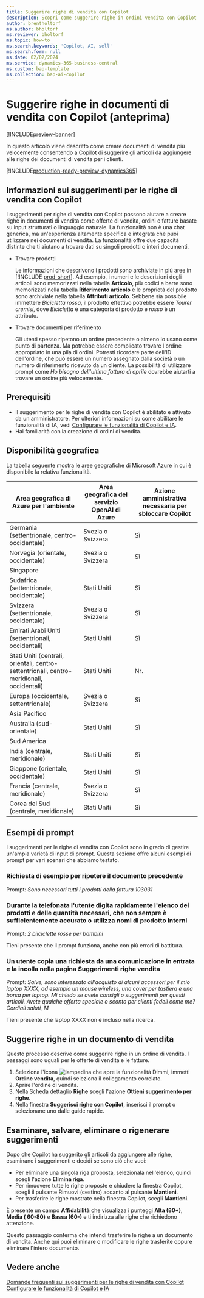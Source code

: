 ```yaml
---
title: Suggerire righe di vendita con Copilot
description: Scopri come suggerire righe in ordini vendita con Copilot.
author: brentholtorf
ms.author: bholtorf
ms.reviewer: bholtorf
ms.topic: how-to
ms.search.keywords: 'Copilot, AI, sell'
ms.search.form: null
ms.date: 02/02/2024
ms.service: dynamics-365-business-central
ms.custom: bap-template
ms.collection: bap-ai-copilot
---
```


# <a name="suggest-lines-on-sales-documents-with-copilot-preview"></a>Suggerire righe in documenti di vendita con Copilot (anteprima)

[!INCLUDE[preview-banner](includes/preview-banner.md)]

In questo articolo viene descritto come creare documenti di vendita più velocemente consentendo a Copilot di suggerire gli articoli da aggiungere alle righe dei documenti di vendita per i clienti.

[!INCLUDE[production-ready-preview-dynamics365](includes/production-ready-preview-dynamics365.md)]

## <a name="about-sales-line-suggestions-with-copilot"></a>Informazioni sui suggerimenti per le righe di vendita con Copilot

I suggerimenti per righe di vendita con Copilot possono aiutare a creare righe in documenti di vendita come offerte di vendita, ordini e fatture basate su input strutturati o linguaggio naturale. La funzionalità non è una chat generica, ma un'esperienza altamente specifica e integrata che puoi utilizzare nei documenti di vendita. La funzionalità offre due capacità distinte che ti aiutano a trovare dati su singoli prodotti o interi documenti.

* Trovare prodotti

  Le informazioni che descrivono i prodotti sono archiviate in più aree in [!INCLUDE [prod_short](includes/prod_short.md)]. Ad esempio, i numeri e le descrizioni degli articoli sono memorizzati nella tabella **Articolo**, più codici a barre sono memorizzati nella tabella **Riferimento articolo** e le proprietà del prodotto sono archiviate nella tabella **Attributi articolo**. Sebbene sia possibile immettere *Bicicletta rossa*, il prodotto effettivo potrebbe essere *Tourer cremisi*, dove *Bicicletta* è una categoria di prodotto e *rosso* è un attributo.

* Trovare documenti per riferimento

  Gli utenti spesso ripetono un ordine precedente o almeno lo usano come punto di partenza. Ma potrebbe essere complicato trovare l'ordine appropriato in una pila di ordini. Potresti ricordare parte dell'ID dell'ordine, che può essere un numero assegnato dalla società o un numero di riferimento ricevuto da un cliente. La possibilità di utilizzare prompt come *Ho bisogno dell'ultima fattura di aprile* dovrebbe aiutarti a trovare un ordine più velocemente.

## <a name="available-languages"></a>Prerequisiti

* Il suggerimento per le righe di vendita con Copilot è abilitato e attivato da un amministratore. Per ulteriori informazioni su come abilitare le funzionalità di IA, vedi [Configurare le funzionalità di Copilot e IA](enable-ai.md).
* Hai familiarità con la creazione di ordini di vendita.

## <a name="prerequisites"></a>Disponibilità geografica

La tabella seguente mostra le aree geografiche di Microsoft Azure in cui è disponibile la relativa funzionalità.

|Area geografica di Azure per l'ambiente  |Area geografica del servizio OpenAI di Azure   |Azione amministrativa necessaria per sbloccare Copilot  |
|---------|---------|---------|
|Germania (settentrionale, centro-occidentale)     | Svezia o Svizzera        |  Sì       |
|Norvegia (orientale, occidentale)     | Svezia o Svizzera        | Sì     |
|Singapore     |         |         |
|Sudafrica (settentrionale, occidentale)     |   Stati Uniti      |   Sì      |
|Svizzera (settentrionale, occidentale)     |  Svezia o Svizzera       |    Sì     |
|Emirati Arabi Uniti (settentrionali, occidentali)     |    Stati Uniti     |   Sì     |
|Stati Uniti (centrali, orientali, centro-settentrionali, centro-meridionali, occidentali)     |   Stati Uniti      |   Nr.      |
|Europa (occidentale, settentrionale)     |   Svezia o Svizzera      |   Sì      |
|Asia Pacifico     |         |         |
|Australia (sud-orientale)     |   Stati Uniti      |    Sì     |
|Sud America     |         |         |
|India (centrale, meridionale)     |    Stati Uniti     |   Sì      |
|Giappone (orientale, occidentale)     |    Stati Uniti     |    Sì     |
|Francia (centrale, meridionale)     |    Svezia o Svizzera     |    Sì     |
|Corea del Sud (centrale, meridionale)     |    Stati Uniti     |    Sì     |

## <a name="examples-of-prompts"></a>Esempi di prompt

I suggerimenti per le righe di vendita con Copilot sono in grado di gestire un'ampia varietà di input di prompt. Questa sezione offre alcuni esempi di prompt per vari scenari che abbiamo testato.

### <a name="sample-inquiry-to-repeat-the-past-document"></a>Richiesta di esempio per ripetere il documento precedente

Prompt: *Sono necessari tutti i prodotti della fattura 103031*

### <a name="during-phone-call-user-quickly-types-list-of-required-products-and-quantities-not-always-accurate-enough-or-using-internal-product-names"></a>Durante la telefonata l'utente digita rapidamente l'elenco dei prodotti e delle quantità necessari, che non sempre è sufficientemente accurato o utilizza nomi di prodotto interni

Prompt: *2 biiciclette rosse per bambini*

Tieni presente che il prompt funziona, anche con più errori di battitura.

### <a name="a-user-copies-an-inquiry-from-an-inbound-communication-and-pastes-it-to-the-sales-lines-suggestions-page"></a>Un utente copia una richiesta da una comunicazione in entrata e la incolla nella pagina Suggerimenti righe vendita

Prompt: *Salve, sono interessato all'acquisto di alcuni accessori per il mio laptop XXXX, ad esempio un mouse wireless, una cover per tastiera e una borsa per laptop. Mi chiedo se avete consigli o suggerimenti per questi articoli. Avete qualche offerta speciale o sconto per clienti fedeli come me? Cordiali saluti, M*

Tieni presente che laptop XXXX non è incluso nella ricerca.

## <a name="suggest-lines-on-a-sales-document"></a>Suggerire righe in un documento di vendita

Questo processo descrive come suggerire righe in un ordine di vendita. I passaggi sono uguali per le offerte di vendita e le fatture.

1. Seleziona l'icona ![lampadina che apre la funzionalità Dimmi](media/ui-search/search_small.png "Informazioni sull'operazione che si desidera eseguire"), immetti **Ordine vendita**, quindi seleziona il collegamento correlato.
1. Aprire l'ordine di vendita.
1. Nella Scheda dettaglio **Righe** scegli l'azione **Ottieni suggerimento per righe**.
1. Nella finestra **Suggerisci righe con Copilot**, inserisci il prompt o selezionane uno dalle guide rapide.

## <a name="review-save-discard-or-regenerate-suggestions"></a>Esaminare, salvare, eliminare o rigenerare suggerimenti

Dopo che Copilot ha suggerito gli articoli da aggiungere alle righe, esaminane i suggerimenti e decidi se sono ciò che vuoi:

* Per eliminare una singola riga proposta, selezionala nell'elenco, quindi scegli l'azione **Elimina riga**.
* Per rimuovere tutte le righe proposte e chiudere la finestra Copilot, scegli il pulsante Rimuovi (cestino) accanto al pulsante **Mantieni**.
* Per trasferire le righe mostrate nella finestra Copilot, scegli **Mantieni**. 

È presente un campo **Affidabilità** che visualizza i punteggi **Alta (80+)**, **Media ( 60-80)** e **Bassa (60-)** e ti indirizza alle righe che richiedono attenzione.

Questo passaggio conferma che intendi trasferire le righe a un documento di vendita. Anche qui puoi eliminare o modificare le righe trasferite oppure eliminare l'intero documento.

## <a name="see-also"></a>Vedere anche

[Domande frequenti sui suggerimenti per le righe di vendita con Copilot](faq-sales-suggest-sales-lines-with-copilot.md)
[Configurare le funzionalità di Copilot e IA](enable-ai.md)
